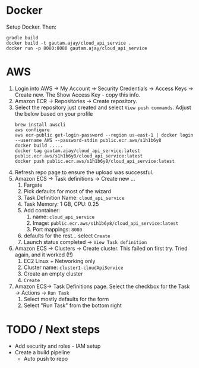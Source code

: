 # Docker
Setup Docker. Then:
```shell
gradle build
docker build -t gautam.ajay/cloud_api_service .
docker run -p 8080:8080 gautam.ajay/cloud_api_service
```

# AWS
1. Login into AWS -> My Account -> Security Credentials -> Access Keys -> Create new. The Show Access Key - copy this info.
1. Amazon ECR -> Repositories -> Create repository.
1. Select the repository just created and select `View push commands`. Adjust the below based on your profile
   ```shell
   brew install awscli
   aws configure
   aws ecr-public get-login-password --region us-east-1 | docker login --username AWS --password-stdin public.ecr.aws/s1h1b6y8
   docker build .....
   docker tag gautam.ajay/cloud_api_service:latest public.ecr.aws/s1h1b6y8/cloud_api_service:latest
   docker push public.ecr.aws/s1h1b6y8/cloud_api_service:latest
    ```
1. Refresh repo page to ensure the upload was successful.
1. Amazon ECS -> Task definitions -> Create new ...
    1. Fargate
    1. Pick defaults for most of the wizard
    1. Task Definition Name: `cloud_api_service`
    1. Task Memory: 1 GB, CPU: 0.25
    1. Add container:
        1. name: `cloud_api_service`
        1. Image: `public.ecr.aws/s1h1b6y8/cloud_api_service:latest`
        1. Port mappings: `8080`
    1. defaults for the rest... select `Create`
    1. Launch status completed -> `View Task definition`
1. Amazon ECS -> Clusters -> Create cluster. This failed on first try. Tried again, and it worked (!!)
    1. EC2 Linux + Networking only
    1. Cluster name: `cluster1-cloudApiService`
    1. Create an empty cluster
    1. `Create`
1. Amazon ECS-> Task Definitions page. Select the checkbox for the Task -> Actions -> `Run Task`
    1. Select mostly defaults for the form
    1. Select "Run Task" from the bottom right
    
# TODO / Next steps
* Add security and roles - IAM setup
* Create a build pipeline
    * Auto push to repo
